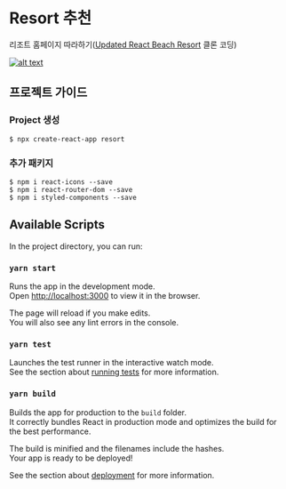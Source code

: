 # Resort 추천
리조트 홈페이지 따라하기([Updated React Beach Resort](https://youtu.be/l0JbuMVXaTs) 클론 코딩)

[![alt text](https://img.shields.io/badge/react-v16.12.0-orange.svg?longCache=true&style=flat-square)](https://github.com/facebook/react/)

## 프로젝트 가이드

### Project 생성
```shell script
$ npx create-react-app resort
```

### 추가 패키지
```shell script
$ npm i react-icons --save
$ npm i react-router-dom --save
$ npm i styled-components --save
```




## Available Scripts

In the project directory, you can run:

### `yarn start`

Runs the app in the development mode.<br />
Open [http://localhost:3000](http://localhost:3000) to view it in the browser.

The page will reload if you make edits.<br />
You will also see any lint errors in the console.

### `yarn test`

Launches the test runner in the interactive watch mode.<br />
See the section about [running tests](https://facebook.github.io/create-react-app/docs/running-tests) for more information.

### `yarn build`

Builds the app for production to the `build` folder.<br />
It correctly bundles React in production mode and optimizes the build for the best performance.

The build is minified and the filenames include the hashes.<br />
Your app is ready to be deployed!

See the section about [deployment](https://facebook.github.io/create-react-app/docs/deployment) for more information.

